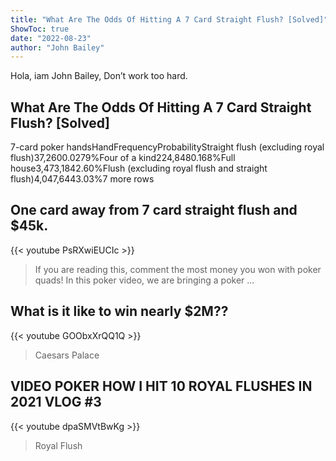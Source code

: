 ```yaml
---
title: "What Are The Odds Of Hitting A 7 Card Straight Flush? [Solved]"
ShowToc: true 
date: "2022-08-23"
author: "John Bailey" 
---
```


Hola, iam John Bailey, Don’t work too hard.
## What Are The Odds Of Hitting A 7 Card Straight Flush? [Solved]
7-card poker handsHandFrequencyProbabilityStraight flush (excluding royal flush)37,2600.0279%Four of a kind224,8480.168%Full house3,473,1842.60%Flush (excluding royal flush and straight flush)4,047,6443.03%7 more rows

## One card away from 7 card straight flush and $45k.
{{< youtube PsRXwiEUCIc >}}
>If you are reading this, comment the most money you won with poker quads! In this poker video, we are bringing a poker ...

## What is it like to win nearly $2M??
{{< youtube GOObxXrQQ1Q >}}
>Caesars Palace 

## VIDEO POKER  HOW I HIT 10 ROYAL FLUSHES IN 2021 VLOG #3
{{< youtube dpaSMVtBwKg >}}
>Royal Flush

